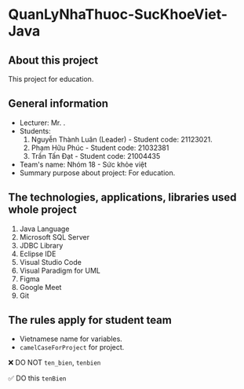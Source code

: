 # QuanLyNhaThuoc-SucKhoeViet-Java
## About this project
This project for education.
## General information
- Lecturer: Mr. .
- Students:
    1. Nguyễn Thành Luân (Leader) - Student code: 21123021.
    2. Phạm Hữu Phúc - Student code: 21032381
    3. Trần Tấn Đạt - Student code: 21004435
- Team's name: Nhóm 18 - Sức khỏe việt
- Summary purpose about project: For education.
## The technologies, applications, libraries used whole project
1. Java Language
2. Microsoft SQL Server
3. JDBC Library
4. Eclipse IDE
5. Visual Studio Code
6. Visual Paradigm for UML
7. Figma
8. Google Meet
9. Git
## The rules apply for student team
- Vietnamese name for variables.
- `camelCaseForProject` for project.

❌ DO NOT `ten_bien`, `tenbien`

✅ DO this `tenBien`
